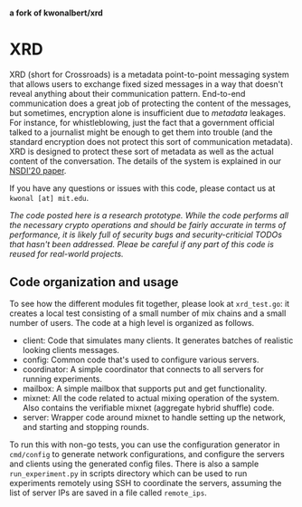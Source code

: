 #### a fork of kwonalbert/xrd

# XRD

XRD (short for Crossroads) is a metadata point-to-point messaging
system that allows users to exchange fixed sized messages in a way
that doesn't reveal anything about their communication pattern.
End-to-end communication does a great job of protecting the content of
the messages, but sometimes, encryption alone is insufficient due to
*metadata* leakages. For instance, for whistleblowing, just the fact
that a government official talked to a journalist might be enough to
get them into trouble (and the standard encryption does not protect
this sort of communication metadata). XRD is designed to protect these
sort of metadata as well as the actual content of the conversation.
The details of the system is explained in our [NSDI'20 paper][paper].

If you have any questions or issues with this code, please contact
us at `kwonal [at] mit.edu`.

*The code posted here is a research prototype. While the code performs
all the necessary crypto operations and should be fairly accurate in
terms of performance, it is likely full of security bugs and
security-criticial TODOs that hasn't been addressed. Pleae be careful
if any part of this code is reused for real-world projects.*

[paper]: https://www.usenix.org/conference/nsdi20/presentation/kwon

## Code organization and usage

To see how the different modules fit together, please look at
`xrd_test.go`: it creates a local test consisting of a small number
of mix chains and a small number of users. The code at a high level
is organized as follows.

* client: Code that simulates many clients. It generates batches of
  realistic looking clients messages.
* config: Common code that's used to configure various servers.
* coordinator: A simple coordinator that connects to all servers for
  running experiments.
* mailbox: A simple mailbox that supports put and get functionality.
* mixnet: All the code related to actual mixing operation of the
  system. Also contains the verifiable mixnet (aggregate hybrid
  shuffle) code.
* server: Wrapper code around mixnet to handle setting up the network,
  and starting and stopping rounds.

To run this with non-go tests, you can use the configuration generator
in `cmd/config` to generate network configurations, and configure the
servers and clients using the generated config files. There is also a
sample `run_experiment.py` in scripts directory which can be used to
run experiments remotely using SSH to coordinate the servers, assuming
the list of server IPs are saved in a file called `remote_ips`.
